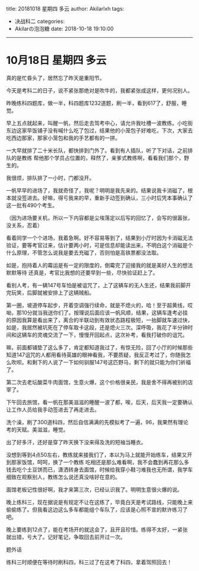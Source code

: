 title: 20181018 星期四 多云
author: Akilarlxh
tags:
  - 决战科二
categories:
  - Akilarの泡泡糖
date: 2018-10-18 19:10:00
---
# 10月18日 星期四 多云

真的是忙昏头了，居然忘了昨天是重阳节。

今天是考科二的日子，说不紧张那绝对是吹牛的，我都紧张成这样，更何况别人。

昨晚练科四题库，做一半，科四题库1232道题，刷一半，看到617了，舒服，睡觉。

早上五点就起来，叫醒一帆，然后走去驾考中心，请允许我吐槽一波教练。小吃街东边这家早饭铺子没有喊什么吃了包过，结果他的小笼包子好难吃，下次，大家去吃西边那家，那家小笼包和我的手艺都有的一拼。

一大早就排了二十米长队，都快排到门外了。看到有人插队，听了下对话，之前排队的是教练 帮他那个学员占位置的，释然了，亲爹式教练啊，看看我们那个，野生的。

我很烦，排队排了一小时，门都没开。

一帆早早的进场了，我就奇怪了，我呢？明明是我先来的。结果说我卡消磁了，根本就没签进去。好嘛，得亏我来的早，重新手动签到确认，三小时后凭本事确认了这一批有490个考生。

（因为进场要关机，所以一下内容都是尘埃落定以后写的回忆了，会写的很嚣张，没关系，忍着）

看着同学一个个进场，我着急啊。好不容易等到了，结果到小厅时因为卡消磁无法验证，要等考官过来，估计要两小时，可是信息却能读出来，不明白这个消磁是个什么原理，不管怎么说我是要去充磁了，否则怕是高铁票都没法取。

如是，抱持着人的霉运是有一定的限度的，倒霉完了迎接我的就是美好人生的想法默默等待 还真是，考官比我想的还要早到一些，尽快验证赶上了。

看别人考，有一辆147号车怕是被诅咒了，上了这辆车的无人生还，结果我前脚开完玩笑，后脚就被安排上了这辆贼船。

第一圈，坡道停车起步，开着空调强行续命，就是不熄火的，哈！至于超黄线，哎呦，那10分就当我送你们了。按理说后面应该一帆风顺，结果，这辆车逢考必挂的原因我算是看出来了，离合的半联动到有效状态路程极短，一抬脚就车速过快，如是，我居然被坑死在了停车取卡这段，还是熄火三次。深呼吸，我花了半分钟时间和这辆车的灵魂交流了一下，慢慢开回起点，这次补考，看我打破你的诅咒。

嘛，前面都铺垫了这么多了，肯定都知道我过了，有惊无险，回了小厅的时候那些知道147诅咒的人都用看待英雄的眼神看我，不要质疑，我反正考过了，你随我怎么吹呗。和剩下的人说了一下如何驯服147号这匹野马，剩下的就只能为你们祈福了。

第二次去老坛酸菜牛肉面馆，生意火爆，这个价格很亲民，我是舍不得再被别的店宰了。

下午回去旅馆，看一帆在那美滋滋的睡醒一波了都，唉，后天，后天我一定要确认让工作人员给我手动签进去了再走进去。

洗个澡，刷了300道科四，然后自信满满的先模拟考了一遍，96，我果然有理论考的天赋。美滋滋，睡觉。

出了好多汗，还好是穿了昨天换下没来得及洗的短袖当睡衣。

没想到等到4点50左右，教练就来接我们了，本以为马上就能开始练车，结果又开到那家饭馆，呵呵，换了一个教练 吃相还是那么难看啊，我不会蠢到再花那么多钱去吃个土豆饼而已，潇洒转身去面馆，时候给我穿小鞋刁难我也无所谓，我学车细致在观察别人，教练怎么说还真没啥好在意的。

面馆老板记性很好啊，我才来第三次，已经认识我了。明明生意很火爆的说。

晚上练科三，现在据说是有规定不让在这练了，毕竟白天是考试路线，只能晚上来偷偷练了。但我看这边这么多车都能组个车队了，应该是心照不宣的默许练习了吧。

晚上要练到12点了，能在考场开的就这会了，且开且珍惜。练得不太好，一紧张就出错，亏大了。记好笔记，争取回去前开过一次。

题外话

练科三时顺便在等待时刷科四，科三过了在这考了科四，拿着驾照回去！





